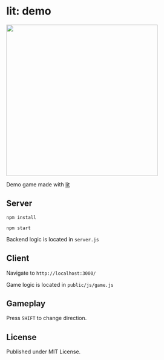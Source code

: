 # lit: demo

<img src="http://img15.hostingpics.net/pics/113515lit.png" width="400">

Demo game made with [lit](http://github.com/huytd/lit)

## Server

```
npm install
```
```
npm start
```

Backend logic is located in ```server.js```

## Client

Navigate to ```http://localhost:3000/```

Game logic is located in ```public/js/game.js```

## Gameplay

Press `SHIFT` to change direction.

## License
Published under MIT License.
